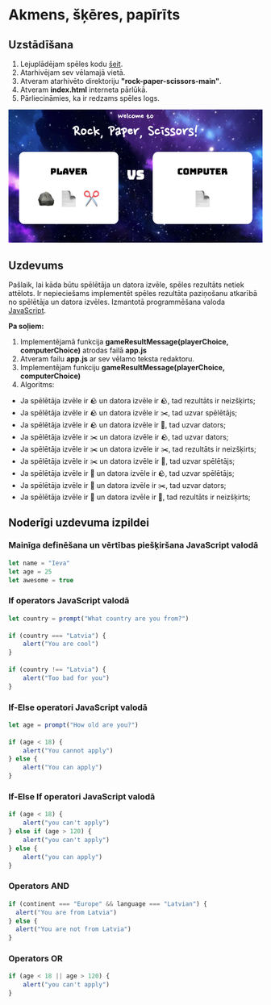 # Akmens, šķēres, papīrīts

## Uzstādīšana

1. Lejuplādējam spēles kodu [šeit](https://github.com/oganzins/rock-paper-scissors/archive/refs/heads/main.zip).
2. Atarhivējam sev vēlamajā vietā.
3. Atveram atarhivēto direktoriju **"rock-paper-scissors-main"**.
4. Atveram **index.html** interneta pārlūkā.
5. Pārliecināmies, ka ir redzams spēles logs.

![image info](./images/game-window.png)

## Uzdevums

Pašlaik, lai kāda būtu spēlētāja un datora izvēle, spēles rezultāts netiek attēlots. 
Ir nepieciešams implementēt spēles rezultāta paziņošanu atkarībā no spēlētāja un datora izvēles.
Izmantotā programmēšana valoda [JavaScript](https://en.wikipedia.org/wiki/JavaScript).


**Pa soļiem:**

1. Implementējamā funkcija **gameResultMessage(playerChoice, computerChoice)** atrodas failā **app.js**
2. Atveram failu **app.js** ar sev vēlamo teksta redaktoru.
3. Implementējam funkciju **gameResultMessage(playerChoice, computerChoice)**
4. Algoritms:
* Ja spēlētāja izvēle ir 🪨 un datora izvēle ir 🪨, tad rezultāts ir neizšķirts;
* Ja spēlētāja izvēle ir 🪨 un datora izvēle ir ✂️, tad uzvar spēlētājs;
* Ja spēlētāja izvēle ir 🪨 un datora izvēle ir 📄, tad uzvar dators;
* Ja spēlētāja izvēle ir ✂️ un datora izvēle ir 🪨, tad uzvar dators;
* Ja spēlētāja izvēle ir ✂️ un datora izvēle ir ✂️, tad rezultāts ir neizšķirts;
* Ja spēlētāja izvēle ir ✂️ un datora izvēle ir 📄, tad uzvar spēlētājs;
* Ja spēlētāja izvēle ir 📄 un datora izvēle ir 🪨, tad uzvar spēlētājs;
* Ja spēlētāja izvēle ir 📄 un datora izvēle ir ✂️, tad uzvar dators;
* Ja spēlētāja izvēle ir 📄 un datora izvēle ir 📄, tad rezultāts ir neizšķirts;

## Noderīgi uzdevuma izpildei

### Mainīga definēšana un vērtības piešķiršana JavaScript valodā

```javascript
let name = "Ieva"
let age = 25
let awesome = true
```

### If operators JavaScript valodā

```javascript
let country = prompt("What country are you from?")

if (country === "Latvia") {
    alert("You are cool")
}

if (country !== "Latvia") {
    alert("Too bad for you")
}
```

### If-Else operatori JavaScript valodā

```javascript
let age = prompt("How old are you?")

if (age < 18) {
    alert("You cannot apply")
} else {
    alert("You can apply")
}
```

### If-Else If operatori JavaScript valodā

```javascript
if (age < 18) {
    alert("you can't apply")
} else if (age > 120) {
    alert("you can't apply")
} else {
    alert("you can apply")
}
```

### Operators AND

```javascript
if (continent === "Europe" && language === "Latvian") {
  alert("You are from Latvia")
} else {
  alert("You are not from Latvia")
}
```

### Operators OR

```javascript
if (age < 18 || age > 120) {
    alert("you can't apply")
}
```
